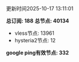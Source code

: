 更新时间2025-10-17 13:11:01

**总订阅: 188**
**总节点: 40134**
- vless节点: 13961
- hysteria2节点: 12

**google ping有效节点: 332**
